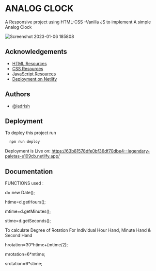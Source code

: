 # ANALOG CLOCK 

A Responsive project using HTML-CSS -Vanilla JS to implement A simple Analog Clock

![Screenshot 2023-01-06 185808](https://user-images.githubusercontent.com/88700100/211021819-c9532499-940a-4ef4-aaa4-81fdce7a0906.png)

## Acknowledgements

 - [HTML Resources](https://www.w3schools.com/html/)
 - [CSS Resources](https://developer.mozilla.org/en-US/docs/Learn/CSS)
 - [JavaScript Resources](https://www.w3schools.com/js/default.asp)
 - [Deployment on Netlify](https://www.freecodecamp.org/news/publish-your-website-netlify-github/)


## Authors

- [@iadrish](https://github.com/iadrish)


## Deployment

To deploy this project run

```bash
  npm run deploy
```

Deployment is Live on: https://63b81578dfe0bf36df70dbe4--legendary-paletas-e109cb.netlify.app/
## Documentation

FUNCTIONS used :

d= new Date();

htime=d.getHours();

mtime=d.getMinutes();

stime=d.getSeconds();

To calculate Degree of Rotation For Individual Hour Hand, Minute Hand & Second Hand

hrotation=30*htime+(mtime/2);

mrotation=6*mtime;

srotation=6*stime;
